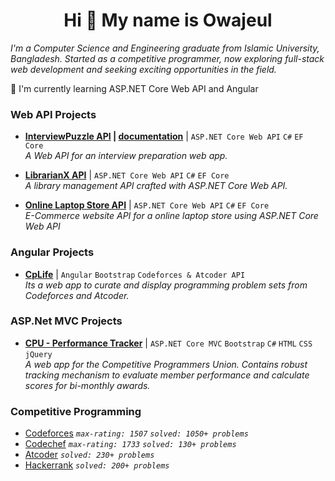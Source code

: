 <h1 align="center">
  <b>Hi 👋 My name is Owajeul</b>
</h1>

*I'm a Computer Science and Engineering graduate from Islamic University, Bangladesh. Started as a competitive programmer, now exploring full-stack web development and seeking exciting opportunities in the field.*

🧠 I'm currently learning ASP.NET Core Web API and Angular

### Web API Projects
- **[InterviewPuzzle API](https://github.com/wajiul/InterviewPuzzle) | [documentation](https://documenter.getpostman.com/view/33928531/2sA3JNb1Dy)** | `ASP.NET Core Web API` `C#` `EF Core`  
     *A Web API for an interview preparation web app.*

- **[LibrarianX API](https://github.com/wajiul/LibrarianX)** | `ASP.NET Core Web API` `C#` `EF Core`  
     *A library management API crafted with ASP.NET Core Web API.*
- **[Online Laptop Store API](https://github.com/wajiul/Online-Laptop-Store)** | `ASP.NET Core Web API` `C#` `EF Core`  
     *E-Commerce website API for a online laptop store using ASP.NET Core Web API*

### Angular Projects
- **[CpLife](https://cplifecse.web.app/)** | `Angular` `Bootstrap` `Codeforces & Atcoder API`  
  *Its a web app to curate and display programming problem sets from Codeforces and Atcoder.*

### ASP.Net MVC Projects
- **[CPU - Performance Tracker](https://cpucseiu.azurewebsites.net/)** | `ASP.NET Core MVC` `Bootstrap` `C#` `HTML` `CSS` `jQuery`  
     *A web app for the Competitive Programmers Union. Contains robust tracking mechanism to evaluate member performance and calculate scores for bi-monthly awards.*

### Competitive Programming
- [Codeforces](https://codeforces.com/profile/wajiul) *`max-rating: 1507` `solved: 1050+ problems`*
- [Codechef](https://www.codechef.com/users/wajiul) *`max-rating: 1733` `solved: 130+ problems`*
- [Atcoder](https://atcoder.jp/users/wajiul1) *`solved: 230+ problems`*
- [Hackerrank](https://www.hackerrank.com/profile/wajiul) *`solved: 200+ problems`*
  
